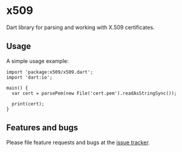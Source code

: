 # x509

Dart library for parsing and working with X.509 certificates.


## Usage

A simple usage example:

    import 'package:x509/x509.dart';
    import 'dart:io';

    main() {
      var cert = parsePem(new File('cert.pem').readAsStringSync());
      
      print(cert);
    }

## Features and bugs

Please file feature requests and bugs at the [issue tracker][tracker].

[tracker]: https://github.com/appsup-dart/x509/issues
